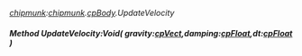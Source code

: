 _[chipmunk](../../modules/chipmunk/chipmunk-module.md):[chipmunk](../../modules/chipmunk/chipmunk-module.md).[cpBody](../../modules/chipmunk/chipmunk-cpbody.md).UpdateVelocity_
##### Method UpdateVelocity:Void( gravity:[cpVect](../../modules/chipmunk/chipmunk-cpvect.md),damping:[cpFloat](../../modules/chipmunk/chipmunk-cpfloat.md),dt:[cpFloat](../../modules/chipmunk/chipmunk-cpfloat.md) )
